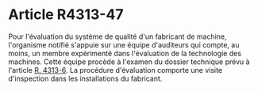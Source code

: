# Article R4313-47

Pour l'évaluation du système de qualité d'un fabricant de machine, l'organisme notifié s'appuie sur une équipe d'auditeurs qui compte, au moins, un membre expérimenté dans l'évaluation de la technologie des machines. Cette équipe procède à l'examen du dossier technique prévu à l'article [R. 4313-6][1]. La procédure d'évaluation comporte une visite d'inspection dans les installations du fabricant.

 [1]: /affichCodeArticle.do?cidTexte=LEGITEXT000006072050&idArticle=LEGIARTI000018489453&dateTexte=&categorieLien=cid